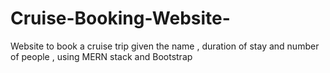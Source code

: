 # Cruise-Booking-Website-
Website to book a cruise trip given the name , duration of stay and number of people , using MERN stack and Bootstrap
